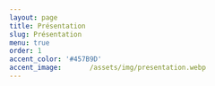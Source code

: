 ```yaml
---
layout: page
title: Présentation
slug: Présentation
menu: true
order: 1
accent_color: '#457B9D'
accent_image:       /assets/img/presentation.webp
---
```


